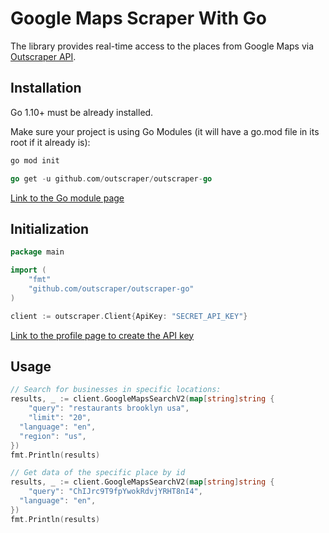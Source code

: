 # Google Maps Scraper With Go

The library provides real-time access to the places from Google Maps via [Outscraper API](https://app.outscraper.com/api-docs#tag/Google-Maps).

## Installation

Go 1.10+ must be already installed.

Make sure your project is using Go Modules (it will have a go.mod file in its root if it already is):
``` sh
go mod init
```

``` go
go get -u github.com/outscraper/outscraper-go
```

[Link to the Go module page](https://pkg.go.dev/github.com/outscraper/outscraper-go)

## Initialization
```go
package main

import (
	"fmt"
	"github.com/outscraper/outscraper-go"
)

client := outscraper.Client{ApiKey: "SECRET_API_KEY"}
```
[Link to the profile page to create the API key](https://app.outscraper.com/profile)

## Usage

```go
// Search for businesses in specific locations:
results, _ := client.GoogleMapsSearchV2(map[string]string {
	"query": "restaurants brooklyn usa",
	"limit": "20",
  "language": "en",
  "region": "us",
})
fmt.Println(results)

// Get data of the specific place by id
results, _ := client.GoogleMapsSearchV2(map[string]string {
	"query": "ChIJrc9T9fpYwokRdvjYRHT8nI4",
  "language": "en",
})
fmt.Println(results)
```
